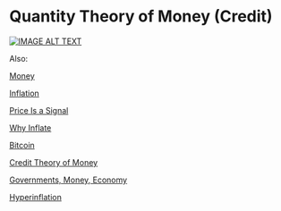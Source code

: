 # Quantity Theory of Money (Credit)

[![IMAGE ALT TEXT](http://img.youtube.com/vi/q59tZKP0HME/0.jpg)](http://www.youtube.com/watch?v=q59tZKP0HME)

Also:

[Money](../../2012/01/money.md)

[Inflation](https://www.youtube.com/watch?v=gi7jx5IJtik)

[Price Is a Signal](https://www.youtube.com/watch?v=aBYzvPbIFNw)

[Why Inflate](https://www.youtube.com/watch?v=E6A_WpUY2LI)

[Bitcoin](../../2016/11/bitcoin.md)

[Credit Theory of Money](../../2011/11/credit-theory-of-money.md)

[Governments, Money, Economy](../../2018/06/governments-money-economy.md)

[Hyperinflation](../../2016/03/hyperinflation.md)

